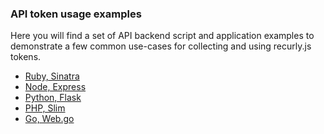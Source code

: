 ### API token usage examples

Here you will find a set of API backend script and application examples to
demonstrate a few common use-cases for collecting and using recurly.js tokens.

- [Ruby, Sinatra](ruby)
- [Node, Express](node)
- [Python, Flask](python)
- [PHP, Slim](php)
- [Go, Web.go](go)
